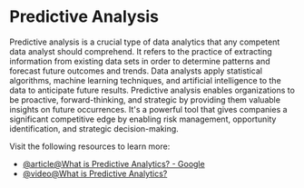 # Predictive Analysis

Predictive analysis is a crucial type of data analytics that any competent data analyst should comprehend. It refers to the practice of extracting information from existing data sets in order to determine patterns and forecast future outcomes and trends. Data analysts apply statistical algorithms, machine learning techniques, and artificial intelligence to the data to anticipate future results. Predictive analysis enables organizations to be proactive, forward-thinking, and strategic by providing them valuable insights on future occurrences. It's a powerful tool that gives companies a significant competitive edge by enabling risk management, opportunity identification, and strategic decision-making.

Visit the following resources to learn more:

- [@article@What is Predictive Analytics? - Google](https://cloud.google.com/learn/what-is-predictive-analytics)
- [@video@What is Predictive Analytics?](https://www.youtube.com/watch?v=cVibCHRSxB0)